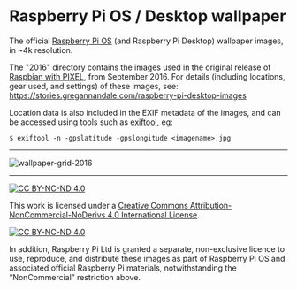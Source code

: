 # Raspberry Pi OS / Desktop wallpaper

The official [Raspberry Pi OS](https://www.raspberrypi.com/software/operating-systems/) (and Raspberry Pi Desktop) wallpaper images, in ~4k resolution.

The "2016" directory contains the images used in the original release of [Raspbian with PIXEL](https://www.raspberrypi.com/news/introducing-pixel/), from September 2016. For details (including locations, gear used, and settings) of these images, see: https://stories.gregannandale.com/raspberry-pi-desktop-images

Location data is also included in the EXIF metadata of the images, and can be accessed using tools such as [exiftool](https://exiftool.org/), eg:

```
$ exiftool -n -gpslatitude -gpslongitude <imagename>.jpg
```

***

![wallpaper-grid-2016](https://github.com/user-attachments/assets/4a0e2a4c-5147-4a59-abad-ca46f38f374d)

***

[![CC BY-NC-ND 4.0][cc-by-nc-nd-shield]][cc-by-nc-nd]

This work is licensed under a
[Creative Commons Attribution-NonCommercial-NoDerivs 4.0 International License][cc-by-nc-nd].

[![CC BY-NC-ND 4.0][cc-by-nc-nd-image]][cc-by-nc-nd]

[cc-by-nc-nd]: http://creativecommons.org/licenses/by-nc-nd/4.0/
[cc-by-nc-nd-image]: https://licensebuttons.net/l/by-nc-nd/4.0/88x31.png
[cc-by-nc-nd-shield]: https://img.shields.io/badge/License-CC%20BY--NC--ND%204.0-lightgrey.svg

In addition, Raspberry Pi Ltd is granted a separate, non-exclusive licence to use, reproduce, and distribute these images as part of Raspberry Pi OS and associated official Raspberry Pi materials, notwithstanding the “NonCommercial” restriction above.
